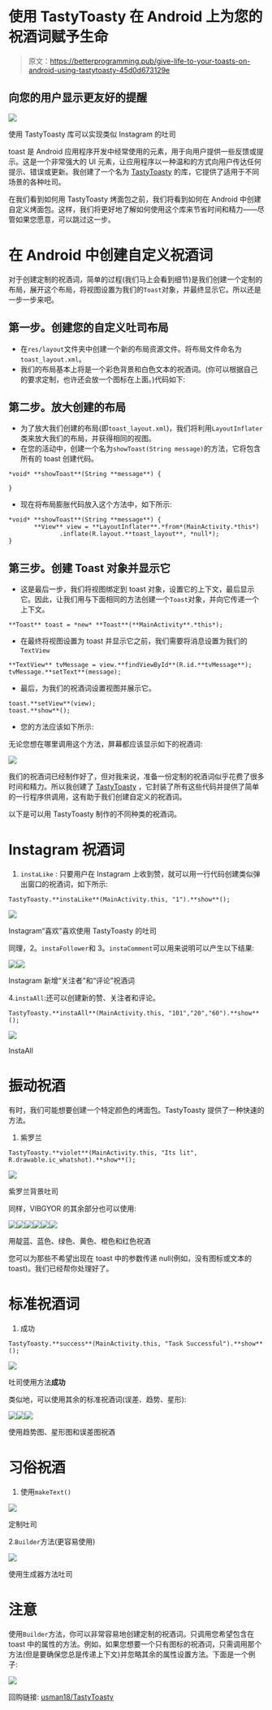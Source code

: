 # 使用 TastyToasty 在 Android 上为您的祝酒词赋予生命

> 原文：<https://betterprogramming.pub/give-life-to-your-toasts-on-android-using-tastytoasty-45d0d673129e>

## 向您的用户显示更友好的提醒

![](img/b3ddd0801314ae8e12f31f62b3025110.png)

使用 TastyToasty 库可以实现类似 Instagram 的吐司

toast 是 Android 应用程序开发中经常使用的元素，用于向用户提供一些反馈或提示。这是一个非常强大的 UI 元素，让应用程序以一种温和的方式向用户传达任何提示、错误或更新。我创建了一个名为 [TastyToasty](https://github.com/usman18/TastyToasty) 的库，它提供了适用于不同场景的各种吐司。

在我们看到如何用 TastyToasty 烤面包之前，我们将看到如何在 Android 中创建自定义烤面包。这样，我们将更好地了解如何使用这个库来节省时间和精力——尽管如果您愿意，可以跳过这一步。

# 在 Android 中创建自定义祝酒词

对于创建定制的祝酒词，简单的过程(我们马上会看到细节)是我们创建一个定制的布局，展开这个布局，将视图设置为我们的`Toast`对象，并最终显示它。所以还是一步一步来吧。

## 第一步。创建您的自定义吐司布局

*   在`res/layout`文件夹中创建一个新的布局资源文件。将布局文件命名为`toast_layout.xml`。
*   我们的布局基本上将是一个彩色背景和白色文本的祝酒词。(你可以根据自己的要求定制，也许还会放一个图标在上面。)代码如下:

## 第二步。放大创建的布局

*   为了放大我们创建的布局(即`toast_layout.xml`)，我们将利用`LayoutInflater`类来放大我们的布局，并获得相同的视图。
*   在您的活动中，创建一个名为`showToast(String message)`的方法，它将包含所有的 toast 创建代码。

```
*void* **showToast**(String **message**) {

}
```

*   现在将布局膨胀代码放入这个方法中，如下所示:

```
*void* **showToast**(String **message**) {
       **View** view = **LayoutInflater**.*from*(MainActivity.*this*)
              .inflate(R.layout.**toast_layout**, *null*);
}
```

## 第三步。创建 Toast 对象并显示它

*   这是最后一步，我们将视图绑定到 toast 对象，设置它的上下文，最后显示它。因此，让我们用与下面相同的方法创建一个`Toast`对象，并向它传递一个上下文。

```
**Toast** toast = *new* **Toast**(**MainActivity**.*this*);
```

*   在最终将视图设置为 toast 并显示它之前，我们需要将消息设置为我们的`TextView`

```
**TextView** tvMessage = view.**findViewById**(R.id.**tvMessage**);
tvMessage.**setText**(message);
```

*   最后，为我们的祝酒词设置视图并展示它。

```
toast.**setView**(view);
toast.**show**();
```

*   您的方法应该如下所示:

无论您想在哪里调用这个方法，屏幕都应该显示如下的祝酒词:

![](img/cc254c61aa30d4e5f144ee73cb701fbd.png)

我们的祝酒词已经制作好了，但对我来说，准备一份定制的祝酒词似乎花费了很多时间和精力。所以我创建了 [TastyToasty](https://github.com/usman18/TastyToasty) ，它封装了所有这些代码并提供了简单的一行程序供调用，这有助于我们创建自定义的祝酒词。

以下是可以用 TastyToasty 制作的不同种类的祝酒词。

# Instagram 祝酒词

1.  `instaLike` : 只要用户在 Instagram 上收到赞，就可以用一行代码创建类似弹出窗口的祝酒词，如下所示:

```
TastyToasty.**instaLike**(MainActivity.this, "1").**show**();
```

![](img/b3ddd0801314ae8e12f31f62b3025110.png)

Instagram“喜欢”喜欢使用 TastyToasty 的吐司

同理，2。`instaFollower`和 3。`instaComment`可以用来说明可以产生以下结果:

![](img/dcb6d999d02b368195eca2fb8a950e54.png)![](img/7ff31f780da465de2b9ce32eabdbc8cb.png)

Instagram 新增“关注者”和“评论”祝酒词

4.`instaAll`:还可以创建新的赞、关注者和评论。

```
TastyToasty.**instaAll**(MainActivity.this, "101","20","60").**show**();
```

![](img/d86513b2342974f750fb3d232a98827f.png)

InstaAll

# 振动祝酒

有时，我们可能想要创建一个特定颜色的烤面包。TastyToasty 提供了一种快速的方法。

1.  紫罗兰

```
TastyToasty.**violet**(MainActivity.this, "Its lit", R.drawable.ic_whatshot).**show**();
```

![](img/050be7aa153a67029ae7f062ebfb0424.png)

紫罗兰背景吐司

同样，VIBGYOR 的其余部分也可以使用:

![](img/0ce69cb68a7996d0f35e3346d089b8cb.png)![](img/c380b56f22794c7ee2b6774333a37d98.png)![](img/16f12b55898a4207816ff5ddbbf37223.png)![](img/35ff8a92486424ffe023f6e19c9c26bc.png)![](img/80703d9103d87681ea19f030516dd0e6.png)![](img/6c098df553ba15140e384dd96e584202.png)

用靛蓝、蓝色、绿色、黄色、橙色和红色祝酒

您可以为那些不希望出现在 toast 中的参数传递 null(例如，没有图标或文本的 toast)。我们已经帮你处理好了。

# 标准祝酒词

1.  成功

```
TastyToasty.**success**(MainActivity.this, "Task Successful").**show**();
```

![](img/9c614e53a05238879b52e3a3871f4787.png)

吐司使用方法**成功**

类似地，可以使用其余的标准祝酒词(误差、趋势、星形):

![](img/7990e08dd30e7a4dafe81872a8c283a1.png)![](img/e3984c65c034db49b3359aef5c15a4cf.png)![](img/5d39a7b88e25129574406e5a651e2e8d.png)

使用趋势图、星形图和误差图祝酒

# 习俗祝酒

1.  使用`makeText()`

![](img/1c2648fc71678f4fe1386c806c494483.png)

定制吐司

2.`Builder`方法(更容易使用)

![](img/e9791a9eba7fc46f80b5d26c67c98abe.png)

使用生成器方法吐司

# 注意

使用`Builder`方法，你可以非常容易地创建定制的祝酒词。只调用您希望包含在 toast 中的属性的方法。例如，如果您想要一个只有图标的祝酒词，只需调用那个方法(但是要确保您总是传递上下文)并忽略其余的属性设置方法。下面是一个例子:

![](img/43c060ed125e4f217d50bc7a0df8bad3.png)

回购链接: [usman18/TastyToasty](https://github.com/usman18/TastyToasty)